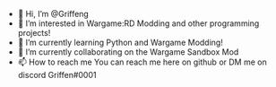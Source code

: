 - 👋 Hi, I’m @Griffeng
- 👀 I’m interested in Wargame:RD Modding and other programming projects!
- 🌱 I’m currently learning Python and Wargame Modding!
- 💞️ I’m currently collaborating on the Wargame Sandbox Mod
- 📫 How to reach me You can reach me here on github or DM me on discord Griffen#0001

<!---
Griffeng/Griffeng is a ✨ special ✨ repository because its `README.md` (this file) appears on your GitHub profile.
You can click the Preview link to take a look at your changes.
--->

